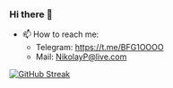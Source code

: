 ### Hi there 👋

- 📫 How to reach me:
  - Telegram: https://t.me/BFG1OOOO
  - Mail: NikolayP@live.com

[![GitHub Streak](https://github-readme-streak-stats.herokuapp.com?user=NikolayPianikov&theme=dark&hide_border=true)](https://git.io/streak-stats)
